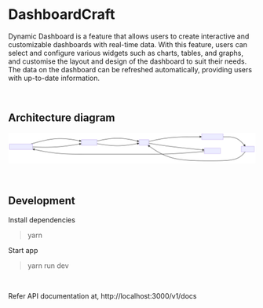 # DashboardCraft
Dynamic Dashboard is a feature that allows users to create interactive and customizable dashboards with real-time data. With this feature, users can select and configure various widgets such as charts, tables, and graphs, and customise the layout and design of the dashboard to suit their needs. The data on the dashboard can be refreshed automatically, providing users with up-to-date information.

<br/>

## Architecture diagram

![alt text](/dynamic-dashboard.svg)

<br/>

## Development

Install dependencies
> yarn

Start app
> yarn run dev

<br/>

Refer API documentation at, http://localhost:3000/v1/docs